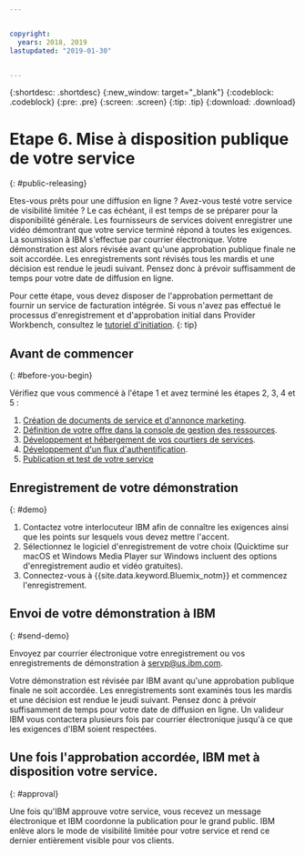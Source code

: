 ```yaml
---


copyright:
  years: 2018, 2019 
lastupdated: "2019-01-30"


---
```


{:shortdesc: .shortdesc}
{:new_window: target="_blank"}
{:codeblock: .codeblock}
{:pre: .pre}
{:screen: .screen}
{:tip: .tip}
{:download: .download}

# Etape 6. Mise à disposition publique de votre service
{: #public-releasing}

Etes-vous prêts pour une diffusion en ligne ? Avez-vous testé votre service de visibilité limitée ? Le cas échéant, il est temps de se préparer pour la disponibilité générale. Les fournisseurs de services doivent enregistrer une vidéo démontrant que votre service terminé répond à toutes les exigences. La soumission à IBM s'effectue par courrier électronique. Votre démonstration est alors révisée avant qu'une approbation publique finale ne soit accordée. Les enregistrements sont révisés tous les mardis et une décision est rendue le jeudi suivant. Pensez donc à prévoir suffisamment de temps pour votre date de diffusion en ligne.

Pour cette étape, vous devez disposer de l'approbation permettant de fournir un service de facturation intégrée. Si vous n'avez pas effectué le processus d'enregistrement et d'approbation initial dans Provider Workbench, consultez le [tutoriel d'initiation](/docs/third-party?topic=third-party-get-started#get-started).
{: tip}

## Avant de commencer
{: #before-you-begin}

Vérifiez que vous commencé à l'étape 1 et avez terminé les étapes 2, 3, 4 et 5 :
1. [Création de documents de service et d'annonce marketing](/docs/third-party?topic=third-party-content-tasks#content-tasks).
2. [Définition de votre offre dans la console de gestion des ressources](/docs/third-party?topic=third-party-step2-define#step2-define).
3. [Développement et hébergement de vos courtiers de services](/docs/third-party?topic=third-party-step3-osb#step3-osb).
4. [Développement d'un flux d'authentification](/docs/third-party?topic=third-party-step4-iam#step4-iam).
5. [Publication et test de votre service](/docs/third-party?topic=third-party-step5-pubtest#step5-pubtest)


## Enregistrement de votre démonstration
{: #demo}

1. Contactez votre interlocuteur IBM afin de connaître les exigences ainsi que les points sur lesquels vous devez mettre l'accent.
2. Sélectionnez le logiciel d'enregistrement de votre choix (Quicktime sur macOS et Windows Media Player sur Windows incluent des options d'enregistrement audio et vidéo gratuites).
3. Connectez-vous à {{site.data.keyword.Bluemix_notm}} et commencez l'enregistrement.

## Envoi de votre démonstration à IBM
{: #send-demo}

Envoyez par courrier électronique votre enregistrement ou vos enregistrements de démonstration à servp@us.ibm.com.

Votre démonstration est révisée par IBM avant qu'une approbation publique finale ne soit accordée. Les enregistrements sont examinés tous les mardis et une décision est rendue le jeudi suivant. Pensez donc à prévoir suffisamment de temps pour votre date de diffusion en ligne. Un valideur IBM vous contactera plusieurs fois par courrier électronique jusqu'à ce que les exigences d'IBM soient respectées.

## Une fois l'approbation accordée, IBM met à disposition votre service.
{: #approval}

Une fois qu'IBM approuve votre service, vous recevez un message électronique et IBM coordonne la publication pour le grand public. IBM enlève alors le mode de visibilité limitée pour votre service et rend ce dernier entièrement visible pour vos clients.


